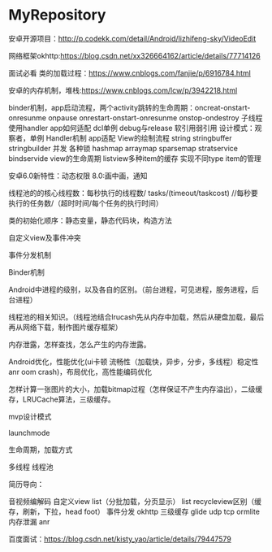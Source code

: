 # MyRepository

安卓开源项目：http://p.codekk.com/detail/Android/lizhifeng-sky/VideoEdit

网络框架okhttp:https://blog.csdn.net/xx326664162/article/details/77714126

面试必看
 类的加载过程：https://www.cnblogs.com/fanjie/p/6916784.html
 
 安卓的内存机制，堆栈:https://www.cnblogs.com/lcw/p/3942218.html
 
 binder机制，app启动流程，两个activity跳转的生命周期：oncreat-onstart-onresunme  onpause onrestart-onstart-onresunme onstop-ondestroy
 子线程使用handler
 app如何适配
 dcl单例
 debug与release
 软引用弱引用
 设计模式：观察者，单例
 Handler机制
 app适配
 View的绘制流程
 string stringbuffer stringbuilder
 并发  各种锁
 hashmap arraymap sparsemap
 stratservice bindservide
 view的生命周期
 listview多种item的缓存  实现不同type item的管理
 
 安卓6.0新特性：动态权限   8.0:画中画，通知
 
 线程池的的核心线程数：每秒执行的线程数/ tasks/(timeout/taskcost) //每秒要执行的任务数/（超时时间/每个任务的执行时间）
 
 类的初始化顺序：静态变量，静态代码块，构造方法
 
 自定义view及事件冲突
 
 事件分发机制
 
 Binder机制
 
 Android中进程的级别，以及各自的区别。（前台进程，可见进程，服务进程，后台进程）
 
 线程池的相关知识。（线程池结合lrucash先从内存中加载，然后从硬盘加载，最后再从网络下载，制作图片缓存框架）
 
 内存泄露，怎样查找，怎么产生的内存泄露。
 
 Android优化，性能优化(ui卡顿 流畅性（加载快，异步，分步，多线程）稳定性 anr oom crash)，布局优化，高性能编码优化
 
 怎样计算一张图片的大小，加载bitmap过程（怎样保证不产生内存溢出），二级缓存，LRUCache算法，三级缓存。
 
 mvp设计模式
 
 launchmode
 
 生命周期，加载方式
 
 多线程 线程池
 
简历导向：

 音视频编解码  自定义view list（分批加载，分页显示） list recycleview区别（缓存，刷新，下拉，head foot） 事件分发 okhttp 三级缓存 glide udp tcp ormlite  内存泄漏 anr
 
百度面试：https://blog.csdn.net/kisty_yao/article/details/79447579
